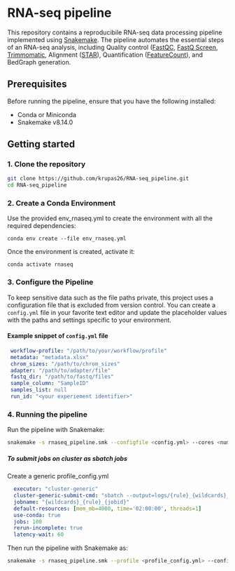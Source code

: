 # RNA-seq pipeline

This repository contains a reproducibile RNA-seq data processing pipeline implemented using [Snakemake](https://snakemake.readthedocs.io/en/stable/index.html). The pipeline automates the essential steps of an RNA-seq analysis, including Quality control ([FastQC](https://www.bioinformatics.babraham.ac.uk/projects/fastqc/), [FastQ Screen](https://www.bioinformatics.babraham.ac.uk/projects/fastq_screen/), [Trimmomatic](http://www.usadellab.org/cms/?page=trimmomatic), Alignment ([STAR](https://github.com/alexdobin/STAR)), Quantification ([FeatureCount](https://subread.sourceforge.net/featureCounts.html)), and BedGraph generation.

## Prerequisites
Before running the pipeline, ensure that you have the following installed:
  - Conda or Miniconda
  - Snakemake v8.14.0

## Getting started
### 1. Clone the repository
  ```bash
  git clone https://github.com/krupas26/RNA-seq_pipeline.git
  cd RNA-seq_pipeline
  ```

### 2. Create a Conda Environment
   Use the provided env_rnaseq.yml to create the environment with all the required dependencies:
   ```
   conda env create --file env_rnaseq.yml
   ```
  Once the environment is created, activate it:
  ```
  conda activate rnaseq
  ```

### 3. Configure the Pipeline
   To keep sensitive data such as the file paths private, this project uses a configuration file that is excluded from version control.
   You can create a `config.yml` file in your favorite text editor and update the placeholder values with the paths and settings specific to your environment.

   #### Example snippet of `config.yml` file
   ```yaml
    workflow-profile: "/path/to/your/workflow/profile"
    metadata: "metadata.xlsx"
    chrom_sizes: "/path/to/chrom_sizes"
    adapter: "/path/to/adapter/file"
    fastq_dir: "/path/to/fastq/files"
    sample_column: "SampleID"
    samples_list: null
    run_id: "<your experiement identifier>"
  ```

### 4. Running the pipeline
  Run the pipeline with Snakemake:
  ```bash
  snakemake -s rnaseq_pipeline.smk --configfile <config.yml> --cores <number-of-cores>
  ```
##### To submit jobs on cluster as sbatch jobs
  Create a generic profile_config.yml
  ```yaml
    executor: "cluster-generic"
    cluster-generic-submit-cmd: "sbatch --output=logs/{rule}_{wildcards}_%j.out --error=logs/{rule}_{wildcards}_%j.err --mem={resources.mem_mb}"
    jobname: "{wildcards}_{rule}_{jobid}"
    default-resources: [mem_mb=4000, time='02:00:00', threads=1]
    use-conda: true
    jobs: 100
    rerun-incomplete: true
    latency-wait: 60
  ```
  Then run the pipeline with Snakemake as:
  ```bash
  snakemake -s rnaseq_pipeline.smk --profile <profile_config.yml> --configfile <config.yml> --cores <number-of-cores>
  ```




     
